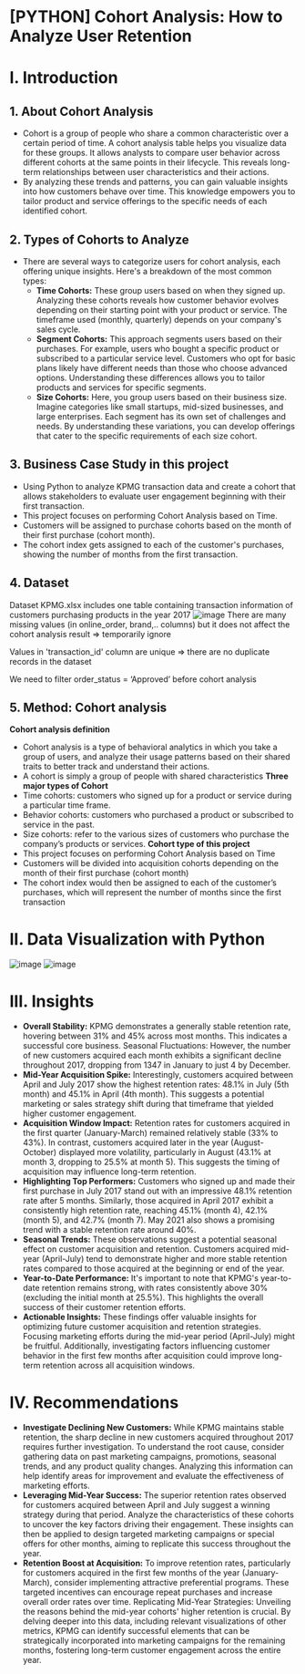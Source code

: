 # [PYTHON] Cohort Analysis: How to Analyze User Retention
# I. Introduction
## 1. About Cohort Analysis
- Cohort is a group of people who share a common characteristic over a certain period of time. A cohort analysis table helps you visualize data for these groups. It allows analysts to compare user behavior across different cohorts at the same points in their lifecycle. This reveals long-term relationships between user characteristics and their actions.
- By analyzing these trends and patterns, you can gain valuable insights into how customers behave over time. This knowledge empowers you to tailor product and service offerings to the specific needs of each identified cohort.
## 2. Types of Cohorts to Analyze
- There are several ways to categorize users for cohort analysis, each offering unique insights. Here's a breakdown of the most common types:
  - **Time Cohorts:** These group users based on when they signed up. Analyzing these cohorts reveals how customer behavior evolves depending on their starting point with your product or service. The timeframe used (monthly, quarterly) depends on your company's sales cycle.
  - **Segment Cohorts:** This approach segments users based on their purchases. For example, users who bought a specific product or subscribed to a particular service level. Customers who opt for basic plans likely have different needs than those who choose advanced options. Understanding these differences allows you to tailor products and services for specific segments.
  - **Size Cohorts:** Here, you group users based on their business size. Imagine categories like small startups, mid-sized businesses, and large enterprises. Each segment has its own set of challenges and needs. By understanding these variations, you can develop offerings that cater to the specific requirements of each size cohort.
## 3. Business Case Study in this project
- Using Python to analyze KPMG transaction data and create a cohort that allows stakeholders to evaluate user engagement beginning with their first transaction.
- This project focuses on performing Cohort Analysis based on Time.
- Customers will be assigned to purchase cohorts based on the month of their first purchase (cohort month).
- The cohort index gets assigned to each of the customer's purchases, showing the number of months from the first transaction.
## 4.  Dataset
Dataset KPMG.xlsx includes one table containing transaction information of customers purchasing products in the year 2017 
![image](https://github.com/lekhuong0196/Cohort-Analysis-How-to-Analyze-User-Retention/assets/138196501/b21c2291-1eaf-4326-b7f7-da12dab474a3)
There are many missing values (in online_order, brand,.. columns) but it does not affect the cohort analysis result => temporarily ignore

Values in 'transaction_id' column are unique => there are no duplicate records in the dataset

We need to filter order_status = ‘Approved’ before cohort analysis
## 5. Method: Cohort analysis
**Cohort analysis definition**
- Cohort analysis is a type of behavioral analytics in which you take a group of users, and analyze their usage patterns based on their shared traits to better track and understand their actions.
- A cohort is simply a group of people with shared characteristics
**Three major types of Cohort**
- Time cohorts: customers who signed up for a product or service during a particular time frame.
- Behavior cohorts: customers who purchased a product or subscribed to service in the past.
- Size cohorts: refer to the various sizes of customers who purchase the company’s products or services.
**Cohort type of this project**
- This project focuses on performing Cohort Analysis based on Time
- Customers will be divided into acquisition cohorts depending on the month of their first purchase (cohort month)
- The cohort index would then be assigned to each of the customer’s purchases, which will represent the number of months since the first transaction
# II. Data Visualization with Python
![image](https://github.com/lekhuong0196/Cohort-Analysis-How-to-Analyze-User-Retention/assets/138196501/5cf5967c-6fc2-4af9-aae9-4c13623f6c52)
![image](https://github.com/lekhuong0196/Cohort-Analysis-How-to-Analyze-User-Retention/assets/138196501/c550cdf1-d9ba-4443-b050-f4fb000dac17)
# III. Insights
- **Overall Stability:** KPMG demonstrates a generally stable retention rate, hovering between 31% and 45% across most months. This indicates a successful core business.
Seasonal Fluctuations: However, the number of new customers acquired each month exhibits a significant decline throughout 2017, dropping from 1347 in January to just 4 by December.
- **Mid-Year Acquisition Spike:** Interestingly, customers acquired between April and July 2017 show the highest retention rates: 48.1% in July (5th month) and 45.1% in April (4th month). This suggests a potential marketing or sales strategy shift during that timeframe that yielded higher customer engagement.
- **Acquisition Window Impact:** Retention rates for customers acquired in the first quarter (January-March) remained relatively stable (33% to 43%). In contrast, customers acquired later in the year (August-October) displayed more volatility, particularly in August (43.1% at month 3, dropping to 25.5% at month 5). This suggests the timing of acquisition may influence long-term retention.
- **Highlighting Top Performers:** Customers who signed up and made their first purchase in July 2017 stand out with an impressive 48.1% retention rate after 5 months. Similarly, those acquired in April 2017 exhibit a consistently high retention rate, reaching 45.1% (month 4), 42.1% (month 5), and 42.7% (month 7). May 2021 also shows a promising trend with a stable retention rate around 40%.
- **Seasonal Trends:** These observations suggest a potential seasonal effect on customer acquisition and retention. Customers acquired mid-year (April-July) tend to demonstrate higher and more stable retention rates compared to those acquired at the beginning or end of the year.
- **Year-to-Date Performance:** It's important to note that KPMG's year-to-date retention remains strong, with rates consistently above 30% (excluding the initial month at 25.5%). This highlights the overall success of their customer retention efforts.
- **Actionable Insights:** These findings offer valuable insights for optimizing future customer acquisition and retention strategies. Focusing marketing efforts during the mid-year period (April-July) might be fruitful. Additionally, investigating factors influencing customer behavior in the first few months after acquisition could improve long-term retention across all acquisition windows.
# IV. Recommendations
- **Investigate Declining New Customers:** While KPMG maintains stable retention, the sharp decline in new customers acquired throughout 2017 requires further investigation. To understand the root cause, consider gathering data on past marketing campaigns, promotions, seasonal trends, and any product quality changes. Analyzing this information can help identify areas for improvement and evaluate the effectiveness of marketing efforts.
- **Leveraging Mid-Year Success:** The superior retention rates observed for customers acquired between April and July suggest a winning strategy during that period. Analyze the characteristics of these cohorts to uncover the key factors driving their engagement. These insights can then be applied to design targeted marketing campaigns or special offers for other months, aiming to replicate this success throughout the year.
- **Retention Boost at Acquisition:** To improve retention rates, particularly for customers acquired in the first few months of the year (January-March), consider implementing attractive preferential programs. These targeted incentives can encourage repeat purchases and increase overall order rates over time.
Replicating Mid-Year Strategies: Unveiling the reasons behind the mid-year cohorts' higher retention is crucial. By delving deeper into this data, including relevant visualizations of other metrics, KPMG can identify successful elements that can be strategically incorporated into marketing campaigns for the remaining months, fostering long-term customer engagement across the entire year.

